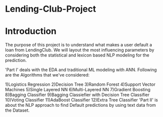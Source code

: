 # Lending-Club-Project
# Introduction
The purpose of this project is to understand what makes a user default a loan from LendingClub. We will layout the most influencing parameters by considering both the statistical and lexicon based NLP modeling for the prediction.

'Part I' deals with the EDA and traditional ML modeling with ANN. Following are the Algorithms that we've considered:

1)Logistics Regression
2)Decision Tree
3)Random Forest
4)Support Vector Machines
5)Single Layered NN
6)Multi-Layered NN
7)Gradient Boosting
8)Bagging Classifier
9)Bagging Classiefier with Decision Tree Classifier
10)Voting Classifier
11)AdaBoost Classifier
12)Extra Tree Classifier
'Part II' is about the NLP approach to find Default predictions by using text data from the Dataset.
